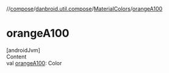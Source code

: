 //[compose](../../../index.md)/[danbroid.util.compose](../index.md)/[MaterialColors](index.md)/[orangeA100](orange-a100.md)



# orangeA100  
[androidJvm]  
Content  
val [orangeA100](orange-a100.md): Color  



